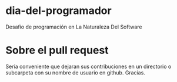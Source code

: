 # dia-del-programador
Desafío de programación en La Naturaleza Del Software

# Sobre el pull request

Sería conveniente que dejaran sus contribuciones en un directorio o subcarpeta con su nombre de usuario en github.
Gracias.
